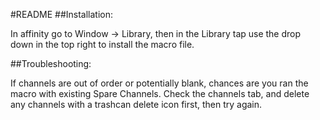 #README
##Installation:

In affinity go to Window -> Library, then in the Library tap use the drop down in the top right to install the macro file.

##Troubleshooting:

If channels are out of order or potentially blank, chances are you ran the macro with existing Spare Channels. Check the channels tab, and delete any channels with a trashcan delete icon first, then try again.
